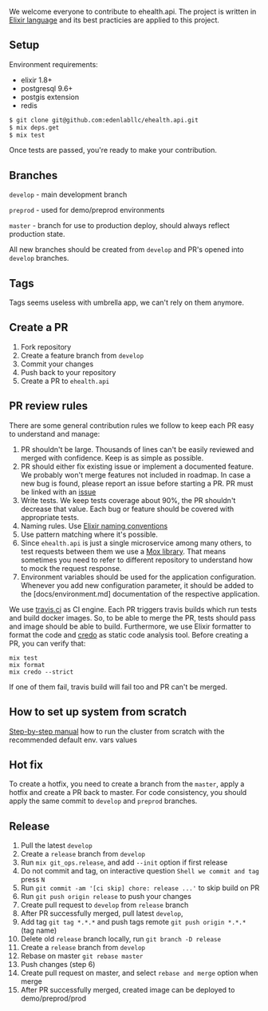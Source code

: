 We welcome everyone to contribute to ehealth.api.
The project is written in [Elixir language](https://elixir-lang.org/) and its best practicies are applied to this project.


## Setup

Environment requirements:

- elixir 1.8+
- postgresql 9.6+
- postgis extension
- redis

```bash
$ git clone git@github.com:edenlabllc/ehealth.api.git
$ mix deps.get
$ mix test
```

Once tests are passed, you're ready to make your contribution.

## Branches

`develop` - main development branch

`preprod` - used for demo/preprod environments

`master` - branch for use to production deploy, should always reflect production state.

All new branches should be created from `develop` and PR's opened into `develop` branches.

## Tags

Tags seems useless with umbrella app, we can't rely on them anymore.

## Create a PR

1. Fork repository
2. Create a feature branch from `develop`
3. Commit your changes
4. Push back to your repository
5. Create a PR to `ehealth.api`

## PR review rules

There are some general contribution rules we follow to keep each PR easy to understand and manage:

1. PR shouldn't be large. Thousands of lines can't be easily reviewed and merged with confidence. Keep is as simple as possible.
2. PR should either fix existing issue or implement a documented feature. We probably won't merge features not included in roadmap.
In case a new bug is found, please report an issue before starting a PR.
PR must be linked with an [issue](https://github.com/edenlabllc/ehealth.api/issues)
3. Write tests. We keep tests coverage about 90%, the PR shouldn't decrease that value. Each bug or feature should be covered with appropriate tests.
4. Naming rules. Use [Elixir naming conventions](https://github.com/elixir-lang/elixir/blob/master/lib/elixir/pages/Naming%20Conventions.md)
5. Use pattern matching where it's possible.
6. Since `ehealth.api` is just a single microservice among many others, to test requests between them we use a [Mox library](https://github.com/plataformatec/mox).
That means sometimes you need to refer to different repository to understand how to mock the request response.
7. Environment variables should be used for the application configuration. Whenever you add new configuration parameter, it should be added to the [docs/environment.md] documentation of the respective application.

We use [travis.ci](https://travis-ci.org/) as CI engine. Each PR triggers travis builds which run tests and build docker images.
So, to be able to merge the PR, tests should pass and image should be able to build.
Furthermore, we use Elixir formatter to format the code and [credo](https://github.com/rrrene/credo/) as static code analysis tool.
Before creating a PR, you can verify that:

```
mix test
mix format
mix credo --strict
```

If one of them fail, travis build will fail too and PR can't be merged.

## How to set up system from scratch
[Step-by-step manual](https://github.com/edenlabllc/ehealth.demo.charts) how to run the cluster from scratch with the recommended default env. vars values

## Hot fix

To create a hotfix, you need to create a branch from the `master`, apply a hotfix and create a PR back to master.
For code consistency, you should apply the same commit to `develop` and `preprod` branches.

## Release

1. Pull the latest `develop`
2. Create a `release` branch from `develop`
3. Run `mix git_ops.release`, and add `--init` option if first release
4. Do not commit and tag, on interactive question `Shell we commit and tag` press `N`
5. Run `git commit -am '[ci skip] chore: release ...'` to skip build on PR
6. Run `git push origin release` to push your changes
7. Create pull request to `develop` from `release` branch
8. After PR successfully merged, pull latest `develop`,
9. Add tag `git tag *.*.*` and push tags remote `git push origin *.*.*` (tag name)
10. Delete old `release` branch locally, run `git branch -D release`
11. Create a `release` branch from `develop`
12. Rebase on master `git rebase master`
13. Push changes (step 6)
14. Create pull request on master, and select `rebase and merge` option when merge
15. After PR successfully merged, created image can be deployed to demo/preprod/prod
